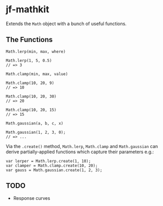 # jf-mathkit

Extends the `Math` object with a bunch of useful functions.

## The Functions

`Math.lerp(min, max, where)`

    Math.lerp(1, 5, 0.5)
    // => 3
    
`Math.clamp(min, max, value)`

    Math.clamp(10, 20, 9)
    // => 10
    
    Math.clamp(10, 20, 30)
    // => 20
    
    Math.clamp(10, 20, 15)
    // => 15
    
`Math.gaussian(a, b, c, x)`

    Math.gaussian(1, 2, 3, 0);
    // => ...

Via the `.create()` method, `Math.lerp`, `Math.clamp` and `Math.gaussian` can derive
partially-applied functions which capture their parameters e.g.:

    var lerper = Math.lerp.create(1, 10);
    var clamper = Math.clamp.create(10, 20);
    var gauss = Math.gaussian.create(1, 2, 3);

## TODO

  * Response curves